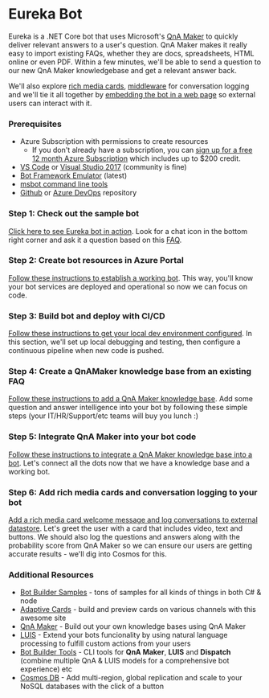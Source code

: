 # Eureka Bot

Eureka is a .NET Core bot that uses Microsoft's [QnA Maker](https://qnamaker.ai) to quickly deliver relevant answers to a user's question.
QnA Maker makes it really easy to import existing FAQs, whether they are docs, spreadsheets, HTML online or even PDF.
Within a few minutes, we'll be able to send a question to our new QnA Maker knowledgebase and get a relevant answer back.

We'll also explore [rich media cards](https://docs.microsoft.com/en-us/azure/bot-service/bot-builder-howto-add-media-attachments),
[middleware](https://docs.microsoft.com/en-us/azure/bot-service/bot-builder-concept-middleware) for conversation logging
and we'll tie it all together by [embedding the bot in a web page](https://docs.microsoft.com/en-us/azure/bot-service/bot-service-channel-connect-webchat?view=azure-bot-service-4.0) so external users can interact with it.

### Prerequisites
- Azure Subscription with permissions to create resources
  - If you don't already have a subscription, you can [sign up for a free 12 month Azure Subscription](https://azure.microsoft.com/en-us/free/) which includes up to $200 credit.
- [VS Code](https://code.visualstudio.com) or [Visual Studio 2017](https://visualstudio.microsoft.com/downloads/) (community is fine)
- [Bot Framework Emulator](https://github.com/Microsoft/BotFramework-Emulator/releases) (latest)
- [msbot command line tools](https://github.com/Microsoft/botbuilder-tools/tree/master/packages/MSBot#installation)
- [Github](https://github.com) or [Azure DevOps](https://devops.azure.com) repository 


### Step 1: Check out the sample bot

[Click here to see Eureka bot in action](https://eurekabot.azurewebsites.net/). Look for a chat icon in the bottom right corner and ask it a question based on this [FAQ](https://www.colorado.gov/pacific/dmv/faq-driver-license).


### Step 2: Create bot resources in Azure Portal

[Follow these instructions to establish a working bot](https://github.com/rob-derosa/EurekaBotGuides/blob/master/guides/echo_bot_azure.md). This way, you'll know your bot services are deployed and operational so now we can focus on code.


### Step 3: Build bot and deploy with CI/CD

[Follow these instructions to get your local dev environment configured](https://github.com/rob-derosa/EurekaBotGuides/blob/master/guides/local_build_and_deploy.md). In this section, we'll set up local debugging and testing, then configure a continuous pipeline when new code is pushed.


### Step 4: Create a QnAMaker knowledge base from an existing FAQ

[Follow these instructions to add a QnA Maker knowledge base](https://github.com/rob-derosa/EurekaBotGuides/blob/master/guides/qna_maker_portal.md). Add some question and answer intelligence into your bot by following these simple steps (your IT/HR/Support/etc teams will buy you lunch :)


### Step 5: Integrate QnA Maker into your bot code

[Follow these instructions to integrate a QnA Maker knowledge base into a bot](https://github.com/rob-derosa/EurekaBotGuides/blob/master/guides/integrate_qna_maker.md). Let's connect all the dots now that we have a knowledge base and a working bot.


### Step 6: Add rich media cards and conversation logging to your bot

[Add a rich media card welcome message and log conversations to external datastore](https://github.com/rob-derosa/EurekaBotGuides/blob/master/guides/conversation_logger.md). Let's greet the user with a card that includes video, text and buttons. We should also log the questions and answers along with the probability score from QnA Maker so we can ensure our users are getting accurate results - we'll dig into Cosmos for this.


### Additional Resources

 - [Bot Builder Samples](https://github.com/Microsoft/BotBuilder-Samples) - tons of samples for all kinds of things in both C# & node
 - [Adaptive Cards](http://adaptivecards.io) - build and preview cards on various channels with this awesome site
 - [QnA Maker](http://qnamaker.ai) - Build out your own knowledge bases using QnA Maker 
 - [LUIS](http://luis.ai) - Extend your bots funcionality by using natural language processing to fulfill custom actions from your users
 - [Bot Builder Tools](http://aka.ms/bbtools) - CLI tools for __QnA Maker__, __LUIS__ and __Dispatch__ (combine multiple QnA & LUIS models for a comprehensive bot experience) etc
 - [Cosmos DB](https://azure.microsoft.com/en-us/services/cosmos-db/) - Add multi-region, global replication and scale to your NoSQL databases with the click of a button 